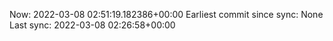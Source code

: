 Now: 2022-03-08 02:51:19.182386+00:00 Earliest commit since sync: None Last sync: 2022-03-08 02:26:58+00:00
